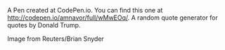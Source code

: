 A Pen created at CodePen.io. You can find this one at http://codepen.io/amnavor/full/wMwEOq/.
A random quote generator for quotes by Donald Trump.

Image from Reuters/Brian Snyder
 
